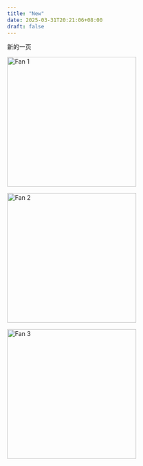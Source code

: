 ```yaml
---
title: "New"
date: 2025-03-31T20:21:06+08:00
draft: false
---
```


新的一页
<div style="display: flex; flex-wrap: wrap; gap: 15px; justify-content: left;">
  <img src="/images/products/fan01.jpg" alt="Fan 1" width="300" height="300">
  <img src="/images/products/fan02.jpg" alt="Fan 2" width="300" height="300">
  <img src="/images/products/fan03.jpg" alt="Fan 3" width="300" height="300">
</div>
